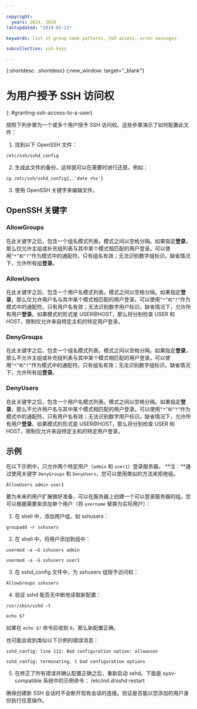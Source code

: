 ```yaml
---

copyright:
  years: 2014, 2018
lastupdated: "2018-02-23"

keywords: list of group name patterns, SSH access, error messages

subcollection: ssh-keys

---
```


{:shortdesc: .shortdesc}
{:new_window: target="_blank"}

# 为用户授予 SSH 访问权
{: #granting-ssh-access-to-a-user}

按照下列步骤为一个或多个用户授予 SSH 访问权。这些步骤演示了如何配置此文件：

1. 找到以下 OpenSSH 文件：
```
/etc/ssh/sshd_config
```

2. 生成此文件的备份，这样就可以在需要时进行还原。例如：

```
cp /etc/ssh/sshd_config{,.'date +%s'}
```

3. 使用 OpenSSH 关键字来编辑文件。


## OpenSSH 关键字

### AllowGroups

在此关键字之后，包含一个组名模式列表。模式之间以空格分隔。如果指定**登录**，那么仅允许主组或补充组列表与其中某个模式相匹配的用户登录。可以使用`“*”和“?”`作为模式中的通配符。只有组名有效；无法识别数字组标识。缺省情况下，允许所有组**登录**。

### AllowUsers

在此关键字之后，包含一个用户名模式列表。模式之间以空格分隔。如果指定**登录**，那么仅允许用户名与其中某个模式相匹配的用户登录。可以使用`“*”和“?”`作为模式中的通配符。只有用户名有效；无法识别数字用户标识。缺省情况下，允许所有用户**登录**。如果模式的形式是 USER@HOST，那么将分别检查 USER 和 HOST，限制仅允许来自特定主机的特定用户登录。

### DenyGroups

在此关键字之后，包含一个组名模式列表。模式之间以空格分隔。如果指定**登录**，那么不允许主组或补充组列表与其中某个模式相匹配的用户登录。可以使用`“*”和“?”`作为模式中的通配符。只有组名有效；无法识别数字组标识。缺省情况下，允许所有组**登录**。

### DenyUsers

在此关键字之后，包含一个用户名模式列表。模式之间以空格分隔。如果指定**登录**，那么不允许用户名与其中某个模式相匹配的用户登录。可以使用`“*”和“?”`作为模式中的通配符。只有用户名有效；无法识别数字用户标识。缺省情况下，允许所有用户**登录**。如果模式的形式是 USER@HOST，那么将分别检查 USER 和 HOST，限制仅允许来自特定主机的特定用户登录。

## 示例

在以下示例中，只允许两个特定用户（`admin` 和 `user1`）登录服务器。
**注：**通过使用关键字 `DenyGroups` 和 `DenyUsers`，您可以使用类似的方法来拒绝组。
```
AllowUsers admin user1
```

要为未来的用户扩展做好准备，可以在服务器上创建一个可以登录服务器的组。您可以根据需要来添加单个用户（将 *`username`* 替换为实际用户）：

1. 在 shell 中，添加用户组，如 sshusers：
```
groupadd –r sshusers
```

2. 在 shell 中，将用户添加到组中：
```
usermod –a –G sshusers admin
```
```
usermod -a -G sshusers user1
```

3. 在 sshd_config 文件中，为 sshusers 组授予访问权：
```
AllowGroups sshusers
```

4. 验证 sshd 能否无中断地读取新配置：
```
/usr/sbin/sshd –t
```

```
echo $?
```

  如果在 `echo $?` 命令后收到 `0`，那么新配置正确。

  也可能会收到类似以下示例的错误消息：
```
sshd_config: line 112: Bad configuration option: allowuser
```

```
sshd_config: terminating, 1 bad configuration options
```

5. 在修正了所有错误并确认配置正确之后，重新启动 sshd。下面是 sysv-compatible 系统中的示例命令：
  /etc/init.d/sshd restart

确保创建新 SSH 会话时不会断开现有会话的连接。验证是否能以您添加的用户身份执行任意操作。
